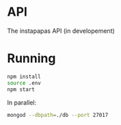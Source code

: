 # API
The instapapas API (in developement)

# Running
```bash
npm install
source .env
npm start
```
In parallel:
```bash
mongod --dbpath=./db --port 27017
```
